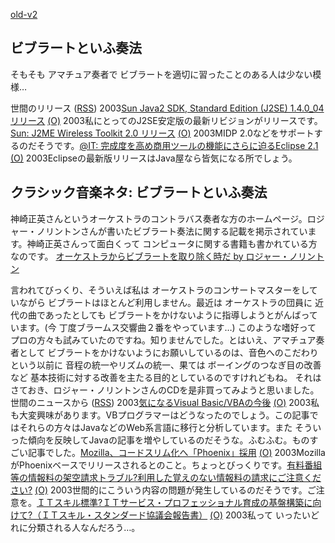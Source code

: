 [old-v2](ig030405-orig.html)

## ビブラートといふ奏法

そもそも アマチュア奏者で ビブラートを適切に習ったことのある人は少ない模様…







世間のリリース ([RSS](ig030405-release.xml)) 2003[Sun Java2 SDK, Standard Edition (J2SE) 1.4.0_04 リリース](http://java.sun.com/products/archive/j2se/1.4.0_04/) [(O)](http://java.sun.com/products/archive/j2se/1.4.0_04/) 2003私にとってのJ2SE安定版の最新リビジョンがリリースです。[Sun: J2ME Wireless Toolkit 2.0 リリース](http://java.sun.com/products/j2mewtoolkit/) [(O)](http://java.sun.com/products/j2mewtoolkit/) 2003MIDP 2.0などをサポートするのだそうです。[@IT: 完成度を高め商用ツールの機能にさらに迫るEclipse 2.1](http://www.atmarkit.co.jp/fjava/products/eclipse21/eclipse21_1.html) [(O)](http://www.atmarkit.co.jp/fjava/products/eclipse21/eclipse21_1.html) 2003Eclipseの最新版リリースはJava屋なら皆気になる所でしょう。

## クラシック音楽ネタ: ビブラートといふ奏法


神崎正英さんというオーケストラのコントラバス奏者な方のホームページ。ロジャー・ノリントンさんが書いたビブラート奏法に関する記載を掲示されています。神崎正英さんって面白くって
コンピュータに関する書籍も書かれている方なのです。
[オーケストラからビブラートを取り除く時だ by ロジャー・ノリントン](http://www.kanzaki.com/norrington/roger-nyt200302.html)


言われてびっくり、そういえば私は オーケストラのコンサートマスターをしていながら
ビブラートはほとんど利用しません。最近は オーケストラの団員に 近代の曲であったとしても
ビブラートをかけないように指導しようとがんばっています。(今 丁度ブラームス交響曲２番をやっています…)
このような嗜好って プロの方々も試みていたのですね。知りませんでした。とはいえ、アマチュア奏者として
ビブラートをかけないようにお願いしているのは、音色へのこだわりという以前に
音程の統一やリズムの統一、果ては ボーイングのつなぎ目の改善など 基本技術に対する改善を主たる目的としているのですけれどもね。
それはさておき、ロジャー・ノリントンさんのCDを是非買ってみようと思いました。
世間のニュースから ([RSS](ig030405-news.xml)) 2003[気になるVisual Basic/VBAの今後](http://itpro.nikkeibp.co.jp/free/ITPro/OPINION/20030331/1/) [(O)](http://itpro.nikkeibp.co.jp/free/ITPro/OPINION/20030331/1/) 2003私も大変興味があります。VBプログラマーはどうなったのでしょう。この記事ではそれらの方々はJavaなどのWeb系言語に移行と分析しています。また そういった傾向を反映してJavaの記事を増やしているのだそうな。ふむふむ。ものすごい記事でした。[Mozilla、コードスリム化へ「Phoenix」採用](http://www.zdnet.co.jp/news/0304/04/nebt_07.html) [(O)](http://www.zdnet.co.jp/news/0304/04/nebt_07.html) 2003MozillaがPhoenixベースでリリースされるとのこと。ちょっとびっくりです。[有料番組等の情報料の架空請求トラブル?利用した覚えのない情報料の請求にご注意ください?](http://www.soumu.go.jp/s-news/2003/030402_1.html) [(O)](http://www.soumu.go.jp/s-news/2003/030402_1.html) 2003世間的にこういう内容の問題が発生しているのだそうです。ご注意を。[ＩＴスキル標準?ＩＴサービス・プロフェッショナル育成の基盤構築に向けて?（ＩＴスキル・スタンダード協議会報告書）](http://www.meti.go.jp/report/data/g21226aj.html) [(O)](http://www.meti.go.jp/report/data/g21226aj.html) 2003私って いったいどれに分類される人なんだろう…。